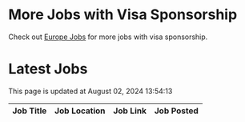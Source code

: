 # More Jobs with Visa Sponsorship

Check out [Europe Jobs](https://github.com/sureshparimi/europejobs#latest-jobs) for more jobs with visa sponsorship.

# Latest Jobs

This page is updated at August 02, 2024 13:54:13

| Job Title | Job Location | Job Link | Job Posted |
| --- | --- | --- | --- |
